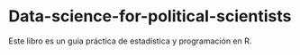 # Data-science-for-political-scientists
Este libro es un guia práctica de estadística y programación en R.
